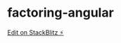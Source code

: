 # factoring-angular

[Edit on StackBlitz ⚡️](https://stackblitz.com/edit/angular-ngx-mask-example-2yrngr)